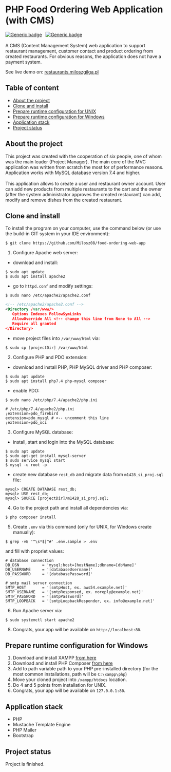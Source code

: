# PHP Food Ordering Web Application (with CMS)
[![Generic badge](https://img.shields.io/badge/Made%20with-PHP%207.4-1abc9c.svg)](https://www.php.net/)&nbsp;&nbsp;
[![Generic badge](https://img.shields.io/badge/Package%20Manager-PHP%20Composer-green.svg)](https://getcomposer.org/)&nbsp;&nbsp;
<br><br>
A CMS (Content Management System) web application to support restaurant management, customer contact and product ordering from created restaurants. For obvious reasons, the application does not have a payment system.

See live demo on: [restaurants.miloszgilga.pl](https://restaurants.miloszgilga.pl/)

## Table of content
* [About the project](#about-the-project)
* [Clone and install](#clone-and-install)
* [Prepare runtime configuration for UNIX](#prepare-runtime-configuration-for-unix)
* [Prepare runtime configuration for Windows](#prepare-runtime-configuration-for-windows)
* [Application stack](#application-stack)
* [Project status](#project-status)

<a name="about-the-project"></a>
## About the project
This project was created with the cooperation of six people, one of whom was the main leader (Project Manager). The main core of the MVC application was written from scratch the most for of performance reasons. Application works with MySQL database version 7.4 and higher.<br><br>
This application allows to create a user and restaurant owner account. User can add new products from multiple restaurants to the cart and the owner (after the system administrator approves the created restaurant) can add, modify and remove dishes from the created restaurant.

<a name="clone-and-install"></a>
## Clone and install

To install the program on your computer, use the command below (or use the build-in GIT system in your IDE environment):
```
$ git clone https://github.com/Milosz08/food-ordering-web-app
```

<a name="prepare-runtime-configuration-for-unix"></a>
1. Configure Apache web server:
* download and install:
```
$ sudo apt update
$ sudo apt install apache2
```
* go to `httpd.conf` and modify settings:
```
$ sudo nano /etc/apache2/apache2.conf
```
```xml
<!-- /etc/apache2/apache2.conf -->
<Directory /var/www/>
   Options Indexes FollowSymLinks
   AllowOverride All <!-- change this line from None to All -->
   Require all granted
</Directory>
```
* move project files into `/var/www/html` via:
```
$ sudo cp [projectDir] /var/www/html
```
2. Configure PHP and PDO extension:
* download and install PHP, PHP MySQL driver and PHP composer:
```
$ sudo apt update
$ sudo apt install php7.4 php-mysql composer
```
* enable PDO:
```
$ sudo nano /etc/php/7.4/apache2/php.ini
```
```properties
# /etc/php/7.4/apache2/php.ini
;extension=pdo_firebird
extension=pdo_mysql # <-- uncomment this line
;extension=pdo_oci
```
3. Configure MySQL database:
* install, start and login into the MySQL database:
```
$ sudo apt update
$ sudo apt-get install mysql-server
$ sudo service mysql start
$ mysql -u root -p
```
* create new database `rest_db` and migrate data from `m1428_si_proj.sql` file:
```
mysql> CREATE DATABASE rest_db;
mysql> USE rest_db;
mysql> SOURCE [projectDir]/m1428_si_proj.sql;
```
4. Go to the project path and install all dependencies via:
```
$ php composer install
```
5. Create `.env` via this command (only for UNIX, for Windows create manually):
```
$ grep -vE '^\s*$|^#' .env.sample > .env
```
and fill with propriet values:
```properties
# database connection
DB_DSN          = 'mysql:host=[hostName];dbname=[dbName]'
DB_USERNAME     = '[databaseUsername]'
DB_PASSWORD     = '[databasePassword]'

# smtp mail server connection
SMTP_HOST       = '[smtpHost, ex. aws54.example.net]'
SMTP_USERNAME   = '[smtpResponsed, ex. noreply@example.net]'
SMTP_PASSWORD   = '[smtpPassword]'
SMTP_LOOPBACK   = '[smtpLoopbackResponder, ex. info@example.net]'
```
6. Run Apache server via:
```
$ sudo systemctl start apache2
```
8. Congrats, your app will be available on `http://localhost:80`.

<a name="prepare-runtime-configuration-for-windows"></a>
## Prepare runtime configuration for Windows
1. Download and install XAMPP [from here](https://www.apachefriends.org/)
2. Download and install PHP Composer [from here](https://getcomposer.org/Composer-Setup.exe)
3. Add to path variable path to your PHP pre-installed directory (for the most common installations, path will be `C:\xampp\php`)
4. Move your cloned project into `/xampp/htdocs` location.
5. Do 4 and 5 points from installation for UNIX.
6. Congrats, your app will be available on `127.0.0.1:80`.

<a name="application-stack"></a>
## Application stack
* PHP
* Mustache Template Engine
* PHP Mailer
* Bootstrap

<a name="project-status"></a>
## Project status
Project is finished.

